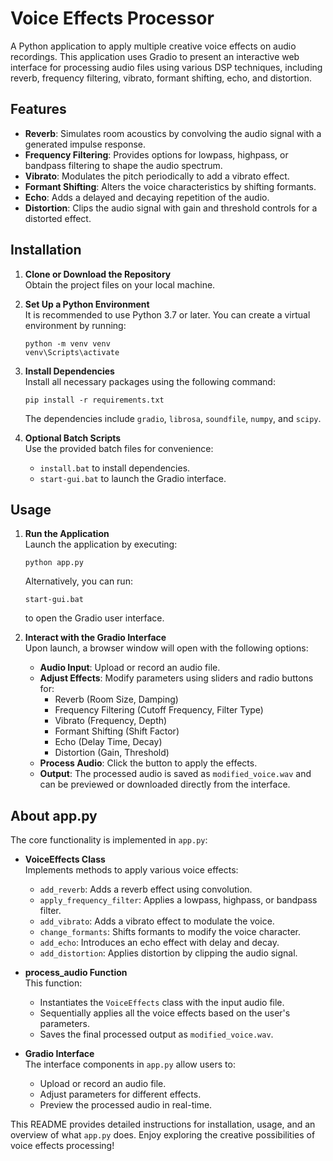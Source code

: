 # Voice Effects Processor

A Python application to apply multiple creative voice effects on audio recordings. This application uses Gradio to present an interactive web interface for processing audio files using various DSP techniques, including reverb, frequency filtering, vibrato, formant shifting, echo, and distortion.

## Features

- **Reverb**: Simulates room acoustics by convolving the audio signal with a generated impulse response.
- **Frequency Filtering**: Provides options for lowpass, highpass, or bandpass filtering to shape the audio spectrum.
- **Vibrato**: Modulates the pitch periodically to add a vibrato effect.
- **Formant Shifting**: Alters the voice characteristics by shifting formants.
- **Echo**: Adds a delayed and decaying repetition of the audio.
- **Distortion**: Clips the audio signal with gain and threshold controls for a distorted effect.

## Installation

1. **Clone or Download the Repository**  
   Obtain the project files on your local machine.

2. **Set Up a Python Environment**  
   It is recommended to use Python 3.7 or later. You can create a virtual environment by running:
   ```
   python -m venv venv
   venv\Scripts\activate
   ```

3. **Install Dependencies**  
   Install all necessary packages using the following command:
   ```
   pip install -r requirements.txt
   ```
   The dependencies include `gradio`, `librosa`, `soundfile`, `numpy`, and `scipy`.

4. **Optional Batch Scripts**  
   Use the provided batch files for convenience:
   - `install.bat` to install dependencies.
   - `start-gui.bat` to launch the Gradio interface.

## Usage

1. **Run the Application**  
   Launch the application by executing:
   ```
   python app.py
   ```
   Alternatively, you can run:
   ```
   start-gui.bat
   ```
   to open the Gradio user interface.

2. **Interact with the Gradio Interface**  
   Upon launch, a browser window will open with the following options:
   - **Audio Input**: Upload or record an audio file.
   - **Adjust Effects**: Modify parameters using sliders and radio buttons for:
     - Reverb (Room Size, Damping)
     - Frequency Filtering (Cutoff Frequency, Filter Type)
     - Vibrato (Frequency, Depth)
     - Formant Shifting (Shift Factor)
     - Echo (Delay Time, Decay)
     - Distortion (Gain, Threshold)
   - **Process Audio**: Click the button to apply the effects.
   - **Output**: The processed audio is saved as `modified_voice.wav` and can be previewed or downloaded directly from the interface.

## About app.py

The core functionality is implemented in `app.py`:

- **VoiceEffects Class**  
  Implements methods to apply various voice effects:
  - `add_reverb`: Adds a reverb effect using convolution.
  - `apply_frequency_filter`: Applies a lowpass, highpass, or bandpass filter.
  - `add_vibrato`: Adds a vibrato effect to modulate the voice.
  - `change_formants`: Shifts formants to modify the voice character.
  - `add_echo`: Introduces an echo effect with delay and decay.
  - `add_distortion`: Applies distortion by clipping the audio signal.

- **process_audio Function**  
  This function:
  - Instantiates the `VoiceEffects` class with the input audio file.
  - Sequentially applies all the voice effects based on the user's parameters.
  - Saves the final processed output as `modified_voice.wav`.

- **Gradio Interface**  
  The interface components in `app.py` allow users to:
  - Upload or record an audio file.
  - Adjust parameters for different effects.
  - Preview the processed audio in real-time.

This README provides detailed instructions for installation, usage, and an overview of what `app.py` does. Enjoy exploring the creative possibilities of voice effects processing!
